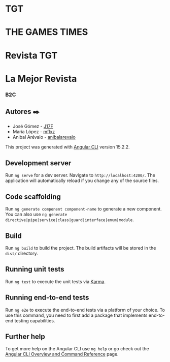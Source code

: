 # TGT
# THE GAMES TIMES

# Revista TGT
# La Mejor Revista

### B2C


## Autores ✒️

* José Gómez    - [J17F](https://github.com/J17F)
* María López    - [mflxz](https://github.com/mflxz)
* Anibal Arévalo          - [anibalarevalo](https://github.com/anibalarevalo)


This project was generated with [Angular CLI](https://github.com/angular/angular-cli) version 15.2.2.

## Development server

Run `ng serve` for a dev server. Navigate to `http://localhost:4200/`. The application will automatically reload if you change any of the source files.

## Code scaffolding

Run `ng generate component component-name` to generate a new component. You can also use `ng generate directive|pipe|service|class|guard|interface|enum|module`.

## Build

Run `ng build` to build the project. The build artifacts will be stored in the `dist/` directory.

## Running unit tests

Run `ng test` to execute the unit tests via [Karma](https://karma-runner.github.io).

## Running end-to-end tests

Run `ng e2e` to execute the end-to-end tests via a platform of your choice. To use this command, you need to first add a package that implements end-to-end testing capabilities.

## Further help

To get more help on the Angular CLI use `ng help` or go check out the [Angular CLI Overview and Command Reference](https://angular.io/cli) page.